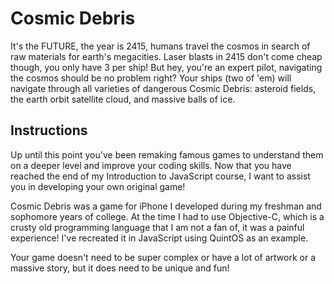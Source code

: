 # Cosmic Debris

It's the FUTURE, the year is 2415, humans travel the cosmos in search of raw materials for earth's megacities. Laser blasts in 2415 don't come cheap though, you only have 3 per ship! But hey, you're an expert pilot, navigating the cosmos should be no problem right? Your ships (two of 'em) will navigate through all varieties of dangerous Cosmic Debris: asteroid fields, the earth orbit satellite cloud, and massive balls of ice.

## Instructions

Up until this point you've been remaking famous games to understand them on a deeper level and improve your coding skills. Now that you have reached the end of my Introduction to JavaScript course, I want to assist you in developing your own original game!

Cosmic Debris was a game for iPhone I developed during my freshman and sophomore years of college. At the time I had to use Objective-C, which is a crusty old programming language that I am not a fan of, it was a painful experience! I've recreated it in JavaScript using QuintOS as an example.

Your game doesn't need to be super complex or have a lot of artwork or a massive story, but it does need to be unique and fun!
